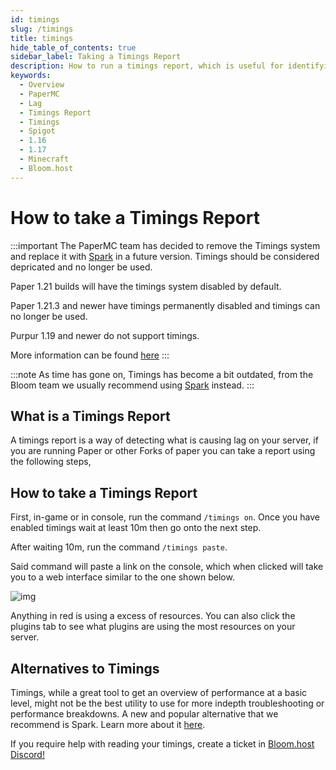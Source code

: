 ```yaml
---
id: timings
slug: /timings
title: timings
hide_table_of_contents: true
sidebar_label: Taking a Timings Report
description: How to run a timings report, which is useful for identifying causes of lag on your server.
keywords:
  - Overview
  - PaperMC
  - Lag
  - Timings Report
  - Timings
  - Spigot
  - 1.16
  - 1.17
  - Minecraft
  - Bloom.host
---
```


# **How to take a Timings Report**

:::important
The PaperMC team has decided to remove the Timings system and replace it with [Spark](/spark) in a future version. 
Timings should be considered depricated and no longer be used.

Paper 1.21 builds will have the timings system disabled by default.

Paper 1.21.3 and newer have timings permanently disabled and timings can no longer be used.

Purpur 1.19 and newer do not support timings.

More information can be found [here](https://github.com/PaperMC/Paper/issues/8948)
:::

:::note
As time has gone on, Timings has become a bit outdated, from the Bloom team we usually recommend using [Spark](/spark) instead.
:::

## What is a Timings Report
A timings report is a way of detecting what is causing lag on your server, if you are running Paper or other Forks of paper you can take a report using the following steps,
## How to take a Timings Report
First, in-game or in console, run the command `/timings on`. Once you have enabled timings wait at least 10m then go onto the next step.

After waiting 10m, run the command `/timings paste`.

Said command will paste a link on the console, which when clicked will take you to a web interface similar to the one shown below.

![img](/running_a_server/timings/1.png)

Anything in red is using a excess of resources. You can also click the plugins tab to see what plugins are using the most resources on your server.
## Alternatives to Timings
Timings, while a great tool to get an overview of performance at a basic level, might not be the best utility to use for more indepth troubleshooting or performance breakdowns.
A new and popular alternative that we recommend is Spark. Learn more about it [here](/spark).

If you require help with reading your timings, create a ticket in [Bloom.host Discord!](https://discord.gg/bloom)
